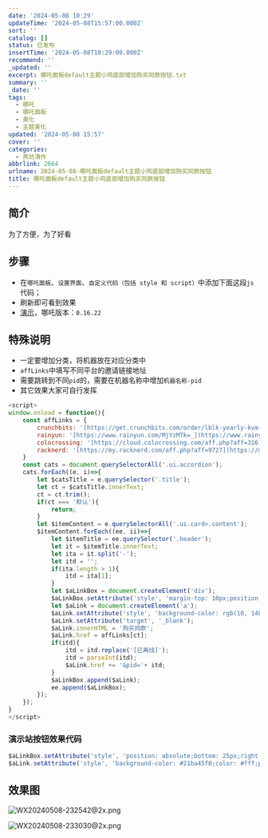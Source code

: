 ```yaml
---
date: '2024-05-08 10:29'
updateTime: '2024-05-08T15:57:00.000Z'
sort: ''
catalog: []
status: 已发布
insertTime: '2024-05-08T10:29:00.000Z'
recommend: ''
_updated: ''
excerpt: 哪吒面板default主题小鸡底部增加购买同款按钮.txt
summary: ''
_date: ''
tags:
  - 哪吒
  - 哪吒面板
  - 美化
  - 主题美化
updated: '2024-05-08 15:57'
cover: ''
categories:
  - 燕坊清作
abbrlink: 2664
urlname: 2024-05-08-哪吒面板default主题小鸡底部增加购买同款按钮
title: 哪吒面板default主题小鸡底部增加购买同款按钮
---
```


## 简介


为了方便，为了好看


## 步骤

- 在`哪吒面板`、`设置界面`、`自定义代码（包括 style 和 script）`中添加下面这段`js`代码；
- 刷新即可看到效果
- [演示](https://nezha.887776.xyz/)，哪吒版本：`0.16.22`

## 特殊说明

- 一定要增加分类，将机器放在对应分类中
- `affLinks`中填写不同平台的邀请链接地址
- 需要跳转到不同`pid`的，需要在机器名称中增加`机器名称-pid`
- 其它效果大家可自行发挥

```javascript
<script>
window.onload = function(){
	const affLinks = {
		crunchbits: '[https://get.crunchbits.com/order/lblk-yearly-kvm-ssd-vps/84](https://get.crunchbits.com/order/lblk-yearly-kvm-ssd-vps/84)',
		rainyun: '[https://www.rainyun.com/MjYzMTk=_](https://www.rainyun.com/MjYzMTk=_)',
		colocrossing: '[https://cloud.colocrossing.com/aff.php?aff=316](https://cloud.colocrossing.com/aff.php?aff=316)',
		racknerd: '[https://my.racknerd.com/aff.php?aff=9727](https://my.racknerd.com/aff.php?aff=9727)',
	}
	const cats = document.querySelectorAll('.ui.accordion');
	cats.forEach((e, i)=>{
		let $catsTitle = e.querySelector('.title');
		let ct = $catsTitle.innerText;
		ct = ct.trim();	
		if(ct === '默认'){
			return;
		}
		let $itemContent = e.querySelectorAll('.ui.card>.content');
		$itemContent.forEach((ee, ii)=>{
			let $itemTitle = ee.querySelector('.header');
			let it = $itemTitle.innerText;
			let ita = it.split('-');
			let itd = '';
			if(ita.length > 1){
				itd = ita[1];
			}
			let $aLinkBox = document.createElement('div');
			$aLinkBox.setAttribute('style', 'margin-top: 10px;position: absolute;bottom: 5px;right: 10px;');
			let $aLink = document.createElement('a');
			$aLink.setAttribute('style', 'background-color: rgb(10, 148, 242);color:white;padding: 3px 10px;border-radius: 5px;');
			$aLink.setAttribute('target', '_blank');
			$aLink.innerHTML = '购买同款';
			$aLink.href = affLinks[ct];
			if(itd){
				itd = itd.replace('[已离线]');
				itd = parseInt(itd);
				$aLink.href += '&pid='+ itd;
			}
			$aLinkBox.append($aLink);
			ee.append($aLinkBox);
		});
	});
}
</script>
```


### 演示站按钮效果代码


```javascript
$aLinkBox.setAttribute('style', 'position: absolute;bottom: 25px;right: 10px;');
$aLink.setAttribute('style', 'background-color: #21ba45f0;color: #fff;padding: 3px 10px;border-radius: 100px;box-shadow: 0 1px 2px 0 rgba(34, 36, 38, .15), 0 0 0 1px rgba(34, 36, 38, .15)');
```


## 效果图


![WX20240508-232542@2x.png](https://image.bmqy.net/upload/bc4506b1d3f527b215c8d1e53600221b.png)


![WX20240508-233030@2x.png](https://image.bmqy.net/upload/46adec9c6a9d7752a53ddd3d9309639a.png)

